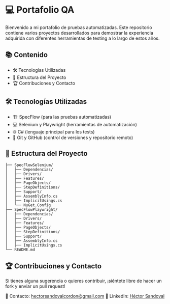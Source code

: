 # 💻 Portafolio QA

Bienvenido a mi portafolio de pruebas automatizadas. Este repositorio contiene varios proyectos desarrollados para demostrar la experiencia adquirida con diferentes herramientas de testing a lo largo de estos años.

## 📚 Contenido
- 🛠️ Tecnologías Utilizadas
- 📂 Estructura del Proyecto
- 🏆 Contribuciones y Contacto

## 🛠️ Tecnologías Utilizadas
- 🏗️ SpecFlow (para las pruebas automatizadas)
- 💻 Selenium y Playwright (herramientas de automatización)
- 🌐 C# (lenguaje principal para los tests)
- 🔗 Git y GitHub (control de versiones y repositorio remoto)

## 📂 Estructura del Proyecto
```plaintext
├── SpecFlowSelenium/
│   ├── Dependencias/
│   ├── Drivers/
│   ├── Features/
│   ├── PageObjects/
│   ├── StepDefinitions/
│   ├── Support/
│   ├── AssemblyInfo.cs
│   ├── ImplicitUsings.cs
│   └── NuGet.Config
├── SpecFlowPlaywright/
│   ├── Dependencias/
│   ├── Drivers/
│   ├── Features/
│   ├── PageObjects/
│   ├── StepDefinitions/
│   ├── Support/
│   ├── AssemblyInfo.cs
│   ├── ImplicitUsings.cs
└── README.md
```

## 🏆 Contribuciones y Contacto
Si tienes alguna sugerencia o quieres contribuir, ¡siéntete libre de hacer un fork y enviar un pull request!

📧 Contacto: hectorsandovalcordon@gmail.com 🔗 LinkedIn: [Héctor Sandoval](https://www.linkedin.com/in/hectorsandovalcordon/)
